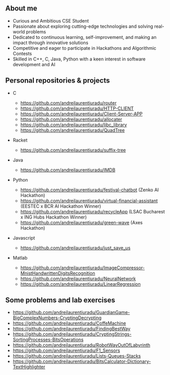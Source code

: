 <!--
**andreilaurentiuradu/andreilaurentiuradu** is a ✨ _special_ ✨ repository because its `README.md` (this file) appears on your GitHub profile.
-->
## About me
- Curious and Ambitious CSE Student<br>
- Passionate about exploring cutting-edge technologies and solving real-world problems<br> 
- Dedicated to continuous learning, self-improvement, and making an impact through innovative solutions<br>
- Competitive and eager to participate in Hackathons and Algorithmic Contests<br>
- Skilled in C++, C, Java, Python with a keen interest in software development and AI<br>

## Personal repositories & projects

- C
  - https://github.com/andreilaurentiuradu/router
  - https://github.com/andreilaurentiuradu/HTTP-CLIENT
  - https://github.com/andreilaurentiuradu/Client-Server-APP
  - https://github.com/andreilaurentiuradu/allocater
  - https://github.com/andreilaurentiuradu/libc_library
  - https://github.com/andreilaurentiuradu/QuadTree
    
- Racket
  - https://github.com/andreilaurentiuradu/suffix-tree
 
- Java
  - https://github.com/andreilaurentiuradu/IMDB
     
- Python
  - https://github.com/andreilaurentiuradu/festival-chatbot (Zenko AI Hackathon)
  - https://github.com/andreilaurentiuradu/virtual-financial-assistant (EESTEC x BCR AI Hackathon Winner)
  - https://github.com/andreilaurentiuradu/recycleApp (LSAC Bucharest x ING Hubs Hackathon Winner)
  - https://github.com/andreilaurentiuradu/green-wave (Axes Hackathon)
    
- Javascript
  - https://github.com/andreilaurentiuradu/just_save_us

- Matlab
  - https://github.com/andreilaurentiuradu/ImageCompressor-MnistHandwrittenDigitsRecognition
  - https://github.com/andreilaurentiuradu/NeuralNetwork
  - https://github.com/andreilaurentiuradu/LinearRegression

## Some problems and lab exercises
- https://github.com/andreilaurentiuradu/GuardianGame-BigComplexNumbers-CryptingDecrypting
- https://github.com/andreilaurentiuradu/CoffeMachine
- https://github.com/andreilaurentiuradu/FindingBestWay
- https://github.com/andreilaurentiuradu/CryptingStrings-SortingProcesses-BitsOperations
- https://github.com/andreilaurentiuradu/RobotWayOutOfLabyrinth
- https://github.com/andreilaurentiuradu/F1_Sensors
- https://github.com/andreilaurentiuradu/Lists-Queues-Stacks
- https://github.com/andreilaurentiuradu/BitsCalculator-Dictionary-TextHighlighter

   
